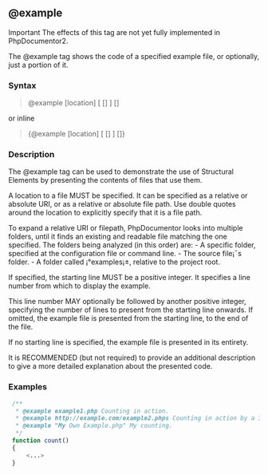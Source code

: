 ## @example

<important>
Important The effects of this tag are not yet fully implemented in PhpDocumentor2.
</important>

The @example tag shows the code of a specified example file, or optionally, just a portion of it.

### Syntax


> @example [location] [<start-line> [<number-of-lines>] ] [<description>]

or inline

> {@example [location] [<start-line> [<number-of-lines>] ] [<description>]}


### Description

The @example tag can be used to demonstrate the use of Structural Elements by presenting the contents of files that use them.

A location to a file MUST be specified. It can be specified as a relative or absolute URI, or as a relative or absolute file path. Use double quotes around the location to explicitly specify that it is a file path.

To expand a relative URI or filepath, PhpDocumentor looks into multiple folders, until it finds an existing and readable file matching the one specified. The folders being analyzed (in this order) are: - A specific folder, specified at the configuration file or command line. - The source file¡¯s folder. - A folder called ¡°examples¡±, relative to the project root.

If specified, the starting line MUST be a positive integer. It specifies a line number from which to display the example.

This line number MAY optionally be followed by another positive integer, specifying the number of lines to present from the starting line onwards. If omitted, the example file is presented from the starting line, to the end of the file.

If no starting line is specified, the example file is presented in its entirety.

It is RECOMMENDED (but not required) to provide an additional description to give a more detailed explanation about the presented code.

### Examples

```php
 /**
  * @example example1.php Counting in action.
  * @example http://example.com/example2.phps Counting in action by a 3rd party.
  * @example "My Own Example.php" My counting.
  */
 function count()
 {
     <...>
 }
```